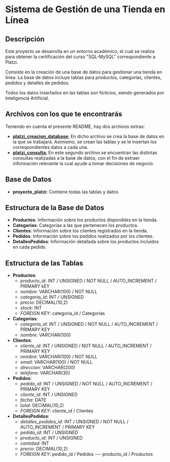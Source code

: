 # Sistema de Gestión de una Tienda en Línea

## Descripción
Este proyecto se desarrolla en un entorno académico, el cual se realiza para obtener la certificación del curso "SQL-MySQL" correspondiente a Platzi.
 
Consiste en la creación de una base de datos para gestionar una tienda en línea. La base de datos incluye tablas para productos, categorías, clientes, pedidos y detalles de pedidos.

Todos los datos insertados en las tablas son ficticios, siendo generados por Inteligencia Artificial.

## Archivos con los que te encontrarás
Teniendo en cuenta el presente README, hay dos archivos extras:
- [**platzi_creacion_database**:](platzi_creacion_database.sql) En dicho archivo se crea la base de datos en la que se trabajará. Asimismo, se crean las tablas y se le insertan los correspondientes datos a cada una.
- [**platzi_consulta**:](platzi_consultas.sql) En este segundo archivo se encuentran las distintas consultas realizadas a la base de datos, con el fin de extraer información relevante la cual ayude a tomar decisiones de negocio.

## Base de Datos
- **proyecto_platzi**: Contiene todas las tablas y datos 

## Estructura de la Base de Datos
- **Productos**: Información sobre los productos disponibles en la tienda.
- **Categorías**: Categorías a las que pertenecen los productos.
- **Clientes**: Información sobre los clientes registrados en la tienda.
- **Pedidos**: Información sobre los pedidos realizados por los clientes.
- **DetallesPedidos**: Información detallada sobre los productos incluidos en cada pedido.

## Estructura de las Tablas
- **Productos**: 
    * *producto_id*: INT / UNSIGNED / NOT NULL / AUTO_INCREMENT / PRIMARY kEY
    * *nombre*: VARCHAR(100) / NOT NULL
    * *categoria_id*: INT / UNSIGNED
    * *precio*: DECIMAL(10,2)
    * *stock*: INT
    * *FOREIGN KEY*: categoria_id / Categorias
- **Categorías**:
    * *categoria_id*: INT / UNSIGNED / NOT NULL / AUTO_INCREMENT / PRIMARY KEY
    * *nombre*: VARCHAR(100)
- **Clientes**:
    * *cliente_id*: INT / UNSIGNED / NOT NULL / AUTO_INCREMENT / PRIMARY KEY
    * *nombre*: VARCHAR(100) / NOT NULL
    * *email*: VARCHAR(100) / NOT NULL
    * *direccion*: VARCHAR(200)
    * *telefono*: VARCHAR(30) 
- **Pedidos**:
    * *pedido_id*: INT / UNSIGNED / NOT NULL / AUTO_INCREMENT / PRIMARY KEY
    * *cliente_id*: INT / UNSIGNED
    * *fecha*: DATE
    * *total*: DECIMAL(10,2)
    * *FOREIGN KEY*: cliente_id / Clientes
- **DetallesPedidos**:
    * *detalles_pedidos_id*: INT / UNSIGNED / NOT NULL / AUTO_INCREMENT / PRIMARY KEY
    * *pedido_id*: INT / UNSIGNED
    * *producto_id*: INT / UNSIGNED
    * *cantidad*: INT
    * *precio*: DECIMAL(10,2)
    * *FOREIGN KEY*: pedido_id / Pedidos --- producto_id / Productos